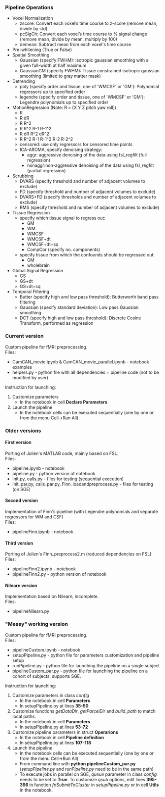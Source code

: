 ### Pipeline Operations
<ul> 
<li>Voxel Normalization
  <ul>
  <li> zscore: Convert each voxel’s time course to z-score (remove mean, divide by std)
  <li> pcSigCh: Convert each voxel’s time course to % signal change (remove mean, divide by mean, multiply by 100)
  <li> demean: Subtract mean from each voxel's time course
  </ul>
<li> Pre-whitening (True or False) 
<li>Spatial Smoothing
  <ul>
  <li> Gaussian (specify FWHM): Isotropic gaussian smoothing with a given full-width at half maximum
  <li> GaussianGM (specify FWHM): Tissue constrained isotropic gaussian smoothing (limited to gray matter mask) 
  </ul>
<li> Detrending
  <ul>
    <li> poly (specify order and tissue, one of 'WMCSF' or 'GM'): Polynomial regressors up to specified order
    <li> legendre (specify order and tissue, one of 'WMCSF' or 'GM'): Legendre polynomials up to specified order
  </ul>
 <li> MotionRegression (Note: R = [X Y Z pitch yaw roll])
  <ul> 
  <li> R
  <li> R dR
  <li> R R^2
  <li> R R^2 R-1 R-1^2
  <li> R dR R^2 dR^2
  <li> R R^2 R-1 R-1^2 R-2 R-2^2
  <li> censored: use only regressors for censored time points
  <li> ICA-AROMA, specify denoising strategy:
     <ul>
         <li> aggr: aggressive denoising of the data using fsl_regfilt (full regression) 
         <li> nonaggr:non-aggressive denoising of the data using fsl_regfilt (partial regression)
     </ul>
  </ul>
<li> Scrubbing
  <ul>
  <li> DVARS (specify threshold and number of adjacent volumes to exclude)
  <li> FD (specify threshold and number of adjacent volumes to exclude)
  <li> DVARS+FD (specify thresholds and number of adjacent volumes to exclude)
  <li> RMS (specify threshold and number of adjacent volumes to exclude)
  </ul>
<li> Tissue Regression
<ul> <li> specify which tissue signal to regress out:
  <ul>
  <li> GM
  <li> WM
  <li> WMCSF
  <li> WMCSF+dt
  <li> WMCSF+dt+sq
  <li> CompCor (specify no. components)
  </ul>
  <li> specify tissue from which the confounds should be regressed out:
  <ul>
    <li> GM
    <li> wholebrain
  </ul>
</ul>
<li> Global Signal Regression
<ul>
<li> GS
<li> GS+dt
<li> GS+dt+sq
</ul>
<li> Temporal Filtering
  <ul>
  <li> Butter (specify high and low pass threshold): Butterworth band pass filtering
  <li> Gaussian (specify standard deviation): Low pass Gaussian smoothing
  <li> DCT (specify high and low pass threshold): Discrete Cosine Transform, performed as regression 
  </ul>
</ul>

### Current version 
Custom pipeline for fMRI preprocessing.<br>
Files:
<ul>
<li> CamCAN_movie.ipynb & CamCAN_movie_parallel.ipynb - notebook examples
<li> helpers.py - python file with all dependencies + pipeline code (not to be modified by user)
</ul>
Instruction for launching:
<ol>
<li> Customize parameters
<ul>
<li> In the notebook in cell <b>Declare Parameters</b>
</ul>
<li> Launch the pipeline
<ul>
<li> In the notebook cells can be executed sequentially (one by one or from the menu Cell->Run All)
</ul>
</ol>

### Older versions
#### First version
Porting of Julien's MATLAB code, mainly based on FSL.<br>
Files:
<ul> 
<li> pipeline.ipynb - notebook
<li> pipeline.py - python version of notebook
<li> init.py, calls.py - files for testing (sequential execution)
<li> init_par.py, calls_par.py, Finn_loadandpreprocess.py - files for testing (on SGE)
</ul>

#### Second version
Implementation of Finn's pipeline (with Legendre polynomials and separate regressors for WM and CSF)<br>
Files:
<ul>
<li> pipelineFinn.ipynb - notebook
</ul>

#### Third version
Porting of Julien's Finn_preprocess2.m  (reduced dependencies on FSL)<br>
Files:
<ul>
<li> pipelineFinn2.ipynb - notebook
<li> pipelineFinn2.py - python version of notebook
</ul>

#### Nilearn version
Implementation based on Nilearn, incomplete.<br>
Files:
<ul>
<li>pipelineNilearn.py
</ul>

### "Messy" working version
Custom pipeline for fMRI preprocessing.<br>
Files:
<ul>
<li> pipelineCustom.ipynb - notebook
<li> setupPipeline.py - python file for parameters customization and pipeline setup
<li> runPipeline.py - python file for launching the pipeline on a single subject
<li> pipelineCustom_par.py - python file for launching the pipeline on a cohort of subjects, supports SGE.
</ul>
Instruction for launching:
<ol>
<li> Customize parameters in class <i>config</i>
<ul>
<li> In the notebook in cell <b>Parameters</b>
<li> In setupPipeline.py at lines <b>35-50</b>
</ul>
<li> Customize functions <i>getDataDir</i>, <i>getParcelDir</i> and <i>build_path</i> to match local paths.
<ul>
<li> In the notebook in cell <b>Parameters</b>
<li> In setupPipeline.py at lines <b>53-72</b>
</ul>
<li> Customize pipeline parameters in struct <b>Operarions</b>
<ul>
<li> In the notebook in cell <b>Pipeline definition</b>
<li> In setupPipeline.py at lines <b>107-118</b>
</ul>
<li> Launch the pipeline
<ul>
<li> In the notebook cells can be executed sequentially (one by one or from the menu Cell->Run All)
<li> From command line with <b>python pipelineCustom_par.py</b> (<i>setupPipeline.py</i> and <i>runPipeline.py</i> need to be in the same path)
<li> To execute jobs in parallel on SGE, <i>queue</i> parameter in class <i>config</i> needs to be set to <b>True</b>. To customize <i>qsub</i> options, edit lines <b>395-396</b> in function <i>fnSubmitToCluster</i> in <i>setupPipeline.py</i> or in cell <b>Utils</b> in the notebook.
</ul>
</ol>


